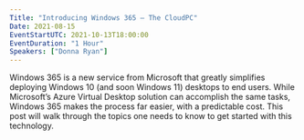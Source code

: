 ```yaml
---
Title: "Introducing Windows 365 – The CloudPC"
Date: 2021-08-15
EventStartUTC: 2021-10-13T18:00:00
EventDuration: "1 Hour"
Speakers: ["Donna Ryan"]
---
```


Windows 365 is a new service from Microsoft that greatly simplifies deploying Windows 10 (and soon Windows 11) desktops to end users. While Microsoft’s Azure Virtual Desktop solution can accomplish the same tasks, Windows 365 makes the process far easier, with a predictable cost. This post will walk through the topics one needs to know to get started with this technology.

